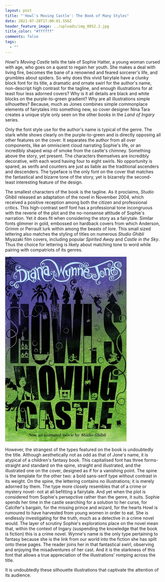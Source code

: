 ```yaml
---
layout: post
title: "'Howl's Moving Castle': The Book of Many Styles"
date: 2021-07-28T17:00:01.556Z
header_feature_image: ../uploads/img_0852.2.jpg
title_color: "#ffffff"
comments: false
tags:
  - ""
---
```

*Howl's Moving Castle* tells the tale of Sophie Hatter, a young woman cursed with age, who goes on a quest to regain her youth. She makes a deal with living fire, becomes the bane of a renowned and feared sorcerer's life, and grumbles about spiders. So why does this vivid fairytale have a clunky block font for its title, a dramatic and ornate swirl for the author's name, non-descript high contrast for the tagline, and enough illustrations for at least four less adorned covers? Why is it all details are black and white blocks on the purple-to-green gradient? Why are all illustrations simple silhouettes? Because, much as Jones combines simple commonplace elements of fairytales into something new, so cover designer Nina Tara creates a unique style only seen on the other books in the *Land of Ingary* series.

Only the font style use for the author's name is typical of the genre. The stark white shows clearly on the purple-to-green and is directly opposing all other features on the cover. It separates the author from all over components, like an omniscient cloud narrating Sophie's life, or an incredibly shaped wisp of smoke from the castle's chimney. Something above the story, yet present. The characters themselves are incredibly decorative, with each word having four to eight swirls. No opportunity is spared, as serifs and counters are just as liable as the traditional ascenders and descenders. The typeface is the only font on the cover that matches the fantastical and bizarre tone of the story, yet is bizarrely the second-least interesting feature of the design.

The smallest characters of the book is the tagline. As it proclaims, *Studio Ghibli* released an adaptation of the novel in November 2004, which received a positive reception among both the citizen and professional critics. This high-contrast serif font has a professional tone incongruous with the reverie of the plot and the no-nonsense attitude of Sophie's narration. Yet it does fit when considering the story as a fairytale. Similar fonts glimmer in gold, embossed on hardback covers from which Anderson, Grimm or Perrault lurk within among the beasts of lore. This small sized lettering also matches the styling of titles on numerous *Studio Ghibli* Miyazaki film covers, including popular *Spirited Away* and *Castle in the Sky*. Thus the choice for lettering is likely about matching tone to word while pairing with compatriots of its genres.

![](../uploads/article5-bookcover.jpg)

However, the strangest of the types featured on the book is undoubtedly the title. Although aesthetically not as odd as that of Jone's name, it is atypical of a children's fantasy book. This capitalised font has three forms- straight and standard on the spine, straight and illustrated, and the illustrated one on the cover, designed as if for a vanishing point. The spine is the template for the other two: a bold sans-serif type without contrast in its weight. On the spine, the lettering contains no illustrations; it is merely adorned by them. The type more closely resembles that of a crime or mystery novel- not at all befitting a fairytale. And yet when the plot is considered from Sophie's persepctive rather than the genre, it suits. Sophie spends her time in the castle searching for a solution to her curse, for Calcifer's bargain, for the missing prince and wizard, for the hearts Howl is rumoured to have harvested from young women in order to eat. She is endlessly investigating for the truth, much as a detective in a crime novel would. The layer of scrutiny Sophie's explorations place on the novel mean that, within the context of Ingary (suspending the knowledge that the book is fiction) this is a crime novel. Wynne's name is the only type pertaining to fantasy because she is the link from our world into the fiction she has spilt onto these pages. The reader joins her in that fantastical swirl, observing and enjoying the misadventures of her cast. And it is the starkness of this font that allows a true appreciation of the illustrations' romping across the title.

It is undoubtedly these silhouette illustrations that captivate the attention of its audience.